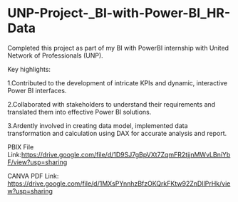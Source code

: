 # UNP-Project-_BI-with-Power-BI_HR-Data

Completed this project as part of my BI with PowerBI internship with United Network of Professionals (UNP).

Key highlights:

1.Contributed to the development of intricate KPIs and dynamic, interactive Power BI interfaces.

2.Collaborated with stakeholders to understand their requirements and translated them into effective Power BI solutions.

3.Ardently involved in creating data model, implemented data transformation and calculation using DAX for accurate analysis and report.

PBIX File Link:https://drive.google.com/file/d/1D9SJ7gBpVXt7ZqmFR2tjjnMWvLBniYbF/view?usp=sharing

CANVA PDF Link: https://drive.google.com/file/d/1MXsPYnnhzBfzOKQrkFKtw92ZnDIlPrHk/view?usp=sharing
